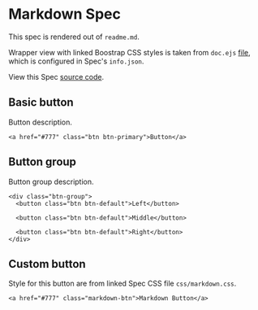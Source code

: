 ﻿<link rel="stylesheet" href="css/markdown.css">

# Markdown Spec

This spec is rendered out of `readme.md`.

Wrapper view with linked Boostrap CSS styles is taken from `doc.ejs` [file](https://github.com/sourcejs/Source/blob/master/core/views/doc.ejs), which is configured in Spec's `info.json`.

View this Spec [source code](https://github.com/sourcejs/examples/blob/master/markdown/readme.md).

## Basic button

Button description.

```example
<a href="#777" class="btn btn-primary">Button</a>
```

## Button group

Button group description.

```example
<div class="btn-group">
  <button class="btn btn-default">Left</button>

  <button class="btn btn-default">Middle</button>

  <button class="btn btn-default">Right</button>
</div>
```

## Custom button

Style for this button are from linked Spec CSS file `css/markdown.css`.

```example
<a href="#777" class="markdown-btn">Markdown Button</a>
```